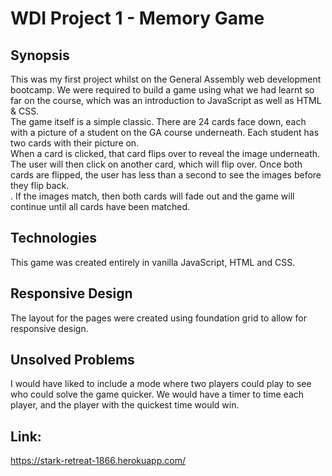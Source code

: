<h1>WDI Project 1 - Memory Game</h1>

<h2>Synopsis</h2>

This was my first project whilst on the General Assembly web development bootcamp. We were required to build a game using what we had learnt so far on the course, which was an introduction to JavaScript as well as HTML & CSS. </br>
The game itself is a simple classic. There are 24 cards face down, each with a picture of a student on the GA course underneath. Each student has two cards with their picture on. </br>
When a card is clicked, that card flips over to reveal the image underneath. The user will then click on another card, which will flip over. Once both cards are flipped, the user has less than a second to see the images before they flip back. </br>.
If the images match, then both cards will fade out and the game will continue until all cards have been matched.



<h2>Technologies</h2>

This game was created entirely in vanilla JavaScript, HTML and CSS.





<h2>Responsive Design</h2>

The layout for the pages were created using foundation grid to allow for responsive design. 

<h2>Unsolved Problems</h2>

I would have liked to include a mode where two players could play to see who could solve the game quicker. We would have a timer to time each player, and the player with the quickest time would win.

<h2>Link:</h2>

https://stark-retreat-1866.herokuapp.com/
